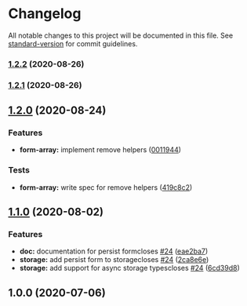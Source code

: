 # Changelog

All notable changes to this project will be documented in this file. See [standard-version](https://github.com/conventional-changelog/standard-version) for commit guidelines.

### [1.2.2](https://github.com///compare/v1.1.0...v1.2.2) (2020-08-26)

### [1.2.1](https://github.com///compare/v1.1.0...v1.2.1) (2020-08-26)

## [1.2.0](https://github.com///compare/v1.1.0...v1.2.0) (2020-08-24)


### Features

* **form-array:** implement remove helpers ([0011944](https://github.com///commit/0011944e4300107bbb3a067cb018795f413d4132))


### Tests

* **form-array:** write spec for remove helpers ([419c8c2](https://github.com///commit/419c8c246ac8de9ab340efb79284ada30919fc7d))

## [1.1.0](https://github.com///compare/v1.0.0...v1.1.0) (2020-08-02)


### Features

* **doc:** documentation for persist formcloses [#24](https://github.com//undefined/issues/24) ([eae2ba7](https://github.com///commit/eae2ba771accb0d36ee983eaef0b4ae61ba277ba))
* **storage:** add persist form to storagecloses [#24](https://github.com//undefined/issues/24) ([2ca8e6e](https://github.com///commit/2ca8e6e677232eb80ae0eab4109b34bcabf77dae))
* **storage:** add support for async storage typescloses [#24](https://github.com//undefined/issues/24) ([6cd39d8](https://github.com///commit/6cd39d81b5d07e8ff449632de98f6057e570e67b))

## 1.0.0 (2020-07-06)
